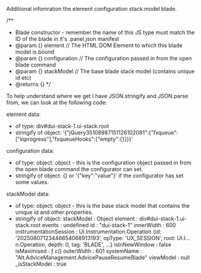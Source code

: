 Additional infomration the element configuration stack model blade.

/**
 * Blade constructor - remember the name of this JS type must match the ID of the blade in it's .panel.json manifest
 * @param {} element            // The HTML DOM Element to which this blade model is bound 
 * @param {} configuration      // The configuration passed in from the open blade command
 * @param {} stackModel         // The base blade stack model (contains unique id etc)
 * @returns {} 
 */



 To help understand where we get I have JSON.stringify and JSON.parse from, we can look at the following code:

element data: 
- of type: div#dui-stack-1.ui-stack.root
- stringify of object: '{"jQuery35108987151126102081":{"fxqueue":["inprogress"],"fxqueueHooks":{"empty":{}}}}'

configuration data:
- of type: object: object - this is the configuration object passed in from the open blade command the configurator can set.
- stringify of object: {} or '{"key":"value"}' if the configurator has set some values.

stackModel data:
- of type: object: object - this is the base stack model that contains the unique id and other properties.
- stringify of object: 
stackModel
:
Object
element
: 
div#dui-stack-1.ui-stack.root
events
: 
undefined
id
: 
"dui-stack-1"
innerWidth
: 
600
instrumentationSession
: 
UI.Instrumentation.Operation {id: '20250807123446854068913193', opType: 'UX_SESSION', root: UI.I…n.Operation, depth: 0, tag: 'BLADE', …}
isInNewWindow
: 
false
isMaximised
: 
ƒ c()
outerWidth
: 
601
systemName
: 
"Alt.AdviceManagement.AdvicePauseResumeBlade"
viewModel
: 
null
_isStackModel
: 
true

